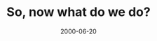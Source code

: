 ---
layout: base.njk
title : 'So, now what do we do?' 
view_title : 'So, now what do we do?' 
year : '2000' 
date : '2000-06-20' 
img_file : '/drawing/sonow.png' 
html_file : 'sonowwh' 
next_html : 'milkhoney.html' 
year_order : '424' 
permalink : "title/{{html_file}}.html"
---